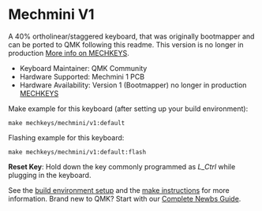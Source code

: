# Mechmini V1

A 40% ortholinear/staggered keyboard, that was originally bootmapper and can be ported to QMK following this readme.  This version is no longer in production [More info on MECHKEYS](https://mechkeys.ca).

* Keyboard Maintainer: QMK Community
* Hardware Supported: Mechmini 1 PCB
* Hardware Availability: Version 1 (Bootmapper) no longer in production [MECHKEYS](https://mechkeys.ca)

Make example for this keyboard (after setting up your build environment):

    make mechkeys/mechmini/v1:default

Flashing example for this keyboard:

    make mechkeys/mechmini/v1:default:flash

**Reset Key**: Hold down the key commonly programmed as *L_Ctrl* while plugging in the keyboard.

See the [build environment setup](https://docs.qmk.fm/#/getting_started_build_tools) and the [make instructions](https://docs.qmk.fm/#/getting_started_make_guide) for more information. Brand new to QMK? Start with our [Complete Newbs Guide](https://docs.qmk.fm/#/newbs).
